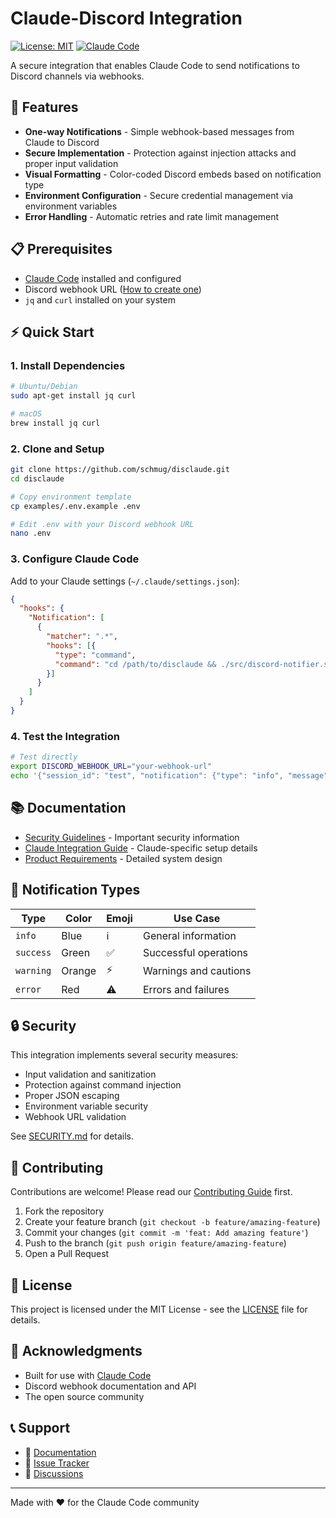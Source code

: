 # Claude-Discord Integration

[![License: MIT](https://img.shields.io/badge/License-MIT-yellow.svg)](https://opensource.org/licenses/MIT)
[![Claude Code](https://img.shields.io/badge/Claude-Code-blue)](https://claude.ai/code)

A secure integration that enables Claude Code to send notifications to Discord channels via webhooks.

## 🚀 Features

- **One-way Notifications** - Simple webhook-based messages from Claude to Discord
- **Secure Implementation** - Protection against injection attacks and proper input validation
- **Visual Formatting** - Color-coded Discord embeds based on notification type
- **Environment Configuration** - Secure credential management via environment variables
- **Error Handling** - Automatic retries and rate limit management

## 📋 Prerequisites

- [Claude Code](https://claude.ai/code) installed and configured
- Discord webhook URL ([How to create one](https://support.discord.com/hc/en-us/articles/228383668-Intro-to-Webhooks))
- `jq` and `curl` installed on your system

## ⚡ Quick Start

### 1. Install Dependencies

```bash
# Ubuntu/Debian
sudo apt-get install jq curl

# macOS
brew install jq curl
```

### 2. Clone and Setup

```bash
git clone https://github.com/schmug/disclaude.git
cd disclaude

# Copy environment template
cp examples/.env.example .env

# Edit .env with your Discord webhook URL
nano .env
```

### 3. Configure Claude Code

Add to your Claude settings (`~/.claude/settings.json`):

```json
{
  "hooks": {
    "Notification": [
      {
        "matcher": ".*",
        "hooks": [{
          "type": "command",
          "command": "cd /path/to/disclaude && ./src/discord-notifier.sh"
        }]
      }
    ]
  }
}
```

### 4. Test the Integration

```bash
# Test directly
export DISCORD_WEBHOOK_URL="your-webhook-url"
echo '{"session_id": "test", "notification": {"type": "info", "message": "Hello Discord!"}}' | ./src/discord-notifier.sh
```

## 📚 Documentation

- [Security Guidelines](./SECURITY.md) - Important security information
- [Claude Integration Guide](./CLAUDE.md) - Claude-specific setup details  
- [Product Requirements](./docs/PRD.md) - Detailed system design

## 🎨 Notification Types

| Type | Color | Emoji | Use Case |
|------|-------|-------|----------|
| `info` | Blue | ℹ️ | General information |
| `success` | Green | ✅ | Successful operations |
| `warning` | Orange | ⚡ | Warnings and cautions |
| `error` | Red | ⚠️ | Errors and failures |

## 🔒 Security

This integration implements several security measures:

- Input validation and sanitization
- Protection against command injection
- Proper JSON escaping
- Environment variable security
- Webhook URL validation

See [SECURITY.md](./SECURITY.md) for details.

## 🤝 Contributing

Contributions are welcome! Please read our [Contributing Guide](./CONTRIBUTING.md) first.

1. Fork the repository
2. Create your feature branch (`git checkout -b feature/amazing-feature`)
3. Commit your changes (`git commit -m 'feat: Add amazing feature'`)
4. Push to the branch (`git push origin feature/amazing-feature`)
5. Open a Pull Request

## 📝 License

This project is licensed under the MIT License - see the [LICENSE](./LICENSE) file for details.

## 🙏 Acknowledgments

- Built for use with [Claude Code](https://claude.ai/code)
- Discord webhook documentation and API
- The open source community

## 📞 Support

- 📖 [Documentation](./docs/)
- 🐛 [Issue Tracker](https://github.com/schmug/disclaude/issues)
- 💬 [Discussions](https://github.com/schmug/disclaude/discussions)

---

Made with ❤️ for the Claude Code community